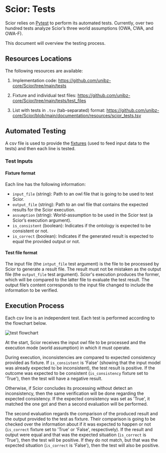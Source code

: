 # Scior: Tests

Scior relies on [Pytest](https://docs.pytest.org/en/7.4.x/) to perform its automated tests. Currently, over two hundred tests analyze Scior’s three world assumptions (OWA, CWA, and OWA-F).

This document will overview the testing process.

## Resources Locations

The following resources are available:

1.  Implementation code: <https://github.com/unibz-core/Scior/tree/main/tests>

2.  Fixture and individual test files: <https://github.com/unibz-core/Scior/tree/main/tests/test_files>

3.  List with tests in `.tsv` (tab-separated) format: https://github.com/unibz-core/Scior/blob/main/documentation/resources/scior_tests.tsv

## Automated Testing

A csv file is used to provide the [fixtures](https://docs.pytest.org/en/6.2.x/fixture.html) (used to feed input data to the tests) and then each line is tested.

### Test Inputs

#### Fixture format

Each line has the following information:

- `input_file` (string): Path to an owl file that is going to be used to test Scior.
- `output_file` (string): Path to an owl file that contains the expected results for the Scior execution.
- `assumption` (string): World-assumption to be used in the Scior test (a Scior’s execution argument).
- `is_consistent` (boolean): Indicates if the ontology is expected to be consistent or not.
- `is_correct` (boolean): Indicates if the generated result is expected to equal the provided output or not.

#### Test file format

The input file (the `intput_file` test argument) is the file to be processed by Scior to generate a result file. The result must not be mistaken as the output file (the `output_file` test argument). Scior's execution produces the former, which will be compared to the latter file to evaluate the test result. The output file’s content corresponds to the input file changed to include the information to be verified.

## Execution Process

Each csv line is an independent test. Each test is performed according to the flowchart below.

![test flowchart](https://raw.githubusercontent.com/unibz-core/Scior/main/documentation/resources/images/flowchart_test.png)

At the start, Scior receives the input owl file to be processed and the execution mode (world assumption) in which it must operate.

During execution, inconsistencies are compared to expected consistency provided as fixture. If `is_consistent` is 'False' (showing that the input model was already expected to be inconsistent), the test result is positive. If the outcome was expected to be consistent (`is_consistency` fixture set to 'True'), then the test will have a negative result.

Otherwise, if Scior concludes its processing without detect an inconsistency, then the same verification will be done regarding the expected consistency. If the expected consistency was set as 'True', it matched the one got and then a second evaluation will be performed.

The second evaluation regards the comparison of the produced result and the output provided to the test as fixture. Their comparison is going to be checked over the information about if it was expected to happen or not (`is_correct` fixture set to 'True' or 'False', respectively). If the result and output were equal and that was the expected situation (`is_correct` is 'True'), then the test will be positive. If they do not match, but that was the expected situation (`is_correct` is 'False'), then the test will also be positive.
